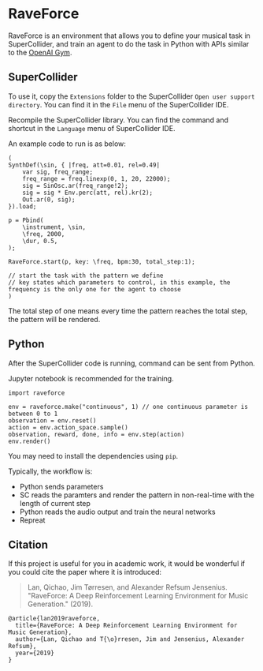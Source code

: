# RaveForce
RaveForce is an environment that allows you to define your musical task in SuperCollider, and train an agent to do the task in Python with APIs similar to the [OpenAI Gym](https://gym.openai.com).

## SuperCollider

To use it, copy the ```Extensions``` folder to the SuperCollider ```Open user support directory```. You can find it in the ```File``` menu of the SuperCollider IDE.

Recompile the SuperCollider library. You can find the command and shortcut in the ```Language``` menu of SuperCollider IDE.

An example code to run is as below:

```
(
SynthDef(\sin, { |freq, att=0.01, rel=0.49|
	var sig, freq_range;
	freq_range = freq.linexp(0, 1, 20, 22000);
	sig = SinOsc.ar(freq_range!2);
	sig = sig * Env.perc(att, rel).kr(2);
	Out.ar(0, sig);
}).load;

p = Pbind(
	\instrument, \sin,
	\freq, 2000,
	\dur, 0.5,
);

RaveForce.start(p, key: \freq, bpm:30, total_step:1);

// start the task with the pattern we define
// key states which parameters to control, in this example, the frequency is the only one for the agent to choose
)
```

The total step of one means every time the pattern reaches the total step, the pattern will be rendered.

## Python

After the SuperCollider code is running, command can be sent from Python.

Jupyter notebook is recommended for the training.

```
import raveforce

env = raveforce.make("continuous", 1) // one continuous parameter is between 0 to 1
observation = env.reset()
action = env.action_space.sample()
observation, reward, done, info = env.step(action)
env.render()
```

You may need to install the dependencies using ```pip```.

Typically, the workflow is:

- Python sends parameters
- SC reads the paramters and render the pattern in non-real-time with the length of current step
- Python reads the audio output and train the neural networks
- Repreat

## Citation
If this project is useful for you in academic work, it would be wonderful if you could cite the paper where it is introduced:

>Lan, Qichao, Jim Tørresen, and Alexander Refsum Jensenius. "RaveForce: A Deep Reinforcement Learning Environment for Music Generation." (2019).

```
@article{lan2019raveforce,
  title={RaveForce: A Deep Reinforcement Learning Environment for Music Generation},
  author={Lan, Qichao and T{\o}rresen, Jim and Jensenius, Alexander Refsum},
  year={2019}
}
```
